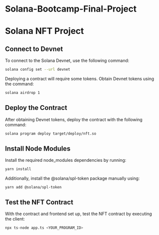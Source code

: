 # Solana-Bootcamp-Final-Project
# Solana NFT Project

## Connect to Devnet

To connect to the Solana Devnet, use the following command:

 ```bash
 solana config set --url devnet
 ```
Deploying a contract will require some tokens. Obtain Devnet tokens using the command:
```bash
solana airdrop 1
```
## Deploy the Contract
After obtaining Devnet tokens, deploy the contract with the following command:
```bash
solana program deploy target/deploy/nft.so
```
## Install Node Modules
Install the required node_modules dependencies by running:
```bash
yarn install
```
Additionally, install the @solana/spl-token package manually using:
```
yarn add @solana/spl-token
```
## Test the NFT Contract
With the contract and frontend set up, test the NFT contract by executing the client:

```bash
npx ts-node app.ts <YOUR_PROGRAM_ID>
```




